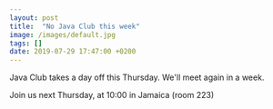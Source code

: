 ```yaml
---
layout: post
title:  "No Java Club this week"
image: /images/default.jpg
tags: []
date: 2019-07-29 17:47:00 +0200
---
```


Java Club takes a day off this Thursday. We'll meet again in a week.[]()

Join us next Thursday, at 10:00 in Jamaica (room 223)